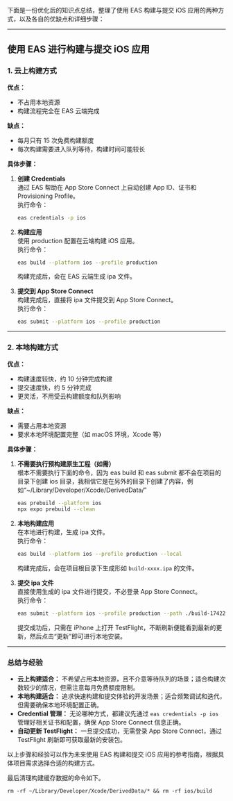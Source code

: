 下面是一份优化后的知识点总结，整理了使用 EAS 构建与提交 iOS 应用的两种方式，以及各自的优缺点和详细步骤：

---

## 使用 EAS 进行构建与提交 iOS 应用

### 1. 云上构建方式

**优点：**

- 不占用本地资源
- 构建流程完全在 EAS 云端完成

**缺点：**

- 每月只有 15 次免费构建额度
- 每次构建需要进入队列等待，构建时间可能较长

**具体步骤：**

1. **创建 Credentials**  
   通过 EAS 帮助在 App Store Connect 上自动创建 App ID、证书和 Provisioning Profile。  
   执行命令：

   ```bash
   eas credentials -p ios
   ```

2. **构建应用**  
   使用 production 配置在云端构建 iOS 应用。  
   执行命令：

   ```bash
   eas build --platform ios --profile production
   ```

   构建完成后，会在 EAS 云端生成 ipa 文件。

3. **提交到 App Store Connect**  
   构建完成后，直接将 ipa 文件提交到 App Store Connect。  
   执行命令：
   ```bash
   eas submit --platform ios --profile production
   ```

---

### 2. 本地构建方式

**优点：**

- 构建速度较快，约 10 分钟完成构建
- 提交速度快，约 5 分钟完成
- 更灵活，不用受云构建额度和队列影响

**缺点：**

- 需要占用本地资源
- 要求本地环境配置完整（如 macOS 环境，Xcode 等）

**具体步骤：**

1. **不需要执行预构建原生工程（如需）**  
   根本不需要执行下面的命令，因为 eas build 和 eas submit 都不会在项目的目录下创建 ios 目录，我相信它是在另外的目录下创建了内容，例如“~/Library/Developer/Xcode/DerivedData/”

   ```bash
   eas prebuild --platform ios
   npx expo prebuild --clean
   ```

2. **本地构建应用**  
   在本地进行构建，生成 ipa 文件。  
   执行命令：

   ```bash
   eas build --platform ios --profile production --local
   ```

   构建完成后，会在项目根目录下生成形如 `build-xxxx.ipa` 的文件。

3. **提交 ipa 文件**  
   直接使用生成的 ipa 文件进行提交，不必登录 App Store Connect。  
   执行命令：
   ```bash
   eas submit --platform ios --profile production --path ./build-1742288959326.ipa
   ```
   提交成功后，只需在 iPhone 上打开 TestFlight，不断刷新便能看到最新的更新，然后点击“更新”即可进行本地安装。

---

### 总结与经验

- **云上构建适合：** 不希望占用本地资源，且不介意等待队列的场景；适合构建次数较少的情况，但需注意每月免费额度限制。
- **本地构建适合：** 追求快速构建和提交体验的开发场景；适合频繁调试和迭代，但需要确保本地环境配置正确。
- **Credential 管理：** 无论哪种方式，都建议先通过 `eas credentials -p ios` 管理好相关证书和配置，确保 App Store Connect 信息正确。
- **自动更新 TestFlight：** 一旦提交成功，无需登录 App Store Connect，通过 TestFlight 刷新即可获取最新的安装包。

以上步骤和经验可以作为未来使用 EAS 构建和提交 iOS 应用的参考指南，根据具体项目需求选择合适的构建方式。

最后清理构建缓存数据的命令如下。

```
rm -rf ~/Library/Developer/Xcode/DerivedData/* && rm -rf ios/build
```

